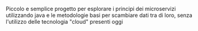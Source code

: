 Piccolo e semplice progetto per esplorare i principi dei microservizi utilizzando java e le metodologie basi per scambiare dati tra di loro, senza l'utilizzo delle tecnologia "cloud" presenti oggi
